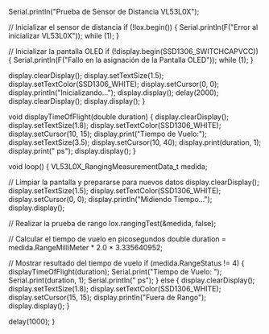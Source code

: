   Serial.println("Prueba de Sensor de Distancia VL53L0X");

  // Inicializar el sensor de distancia
  if (!lox.begin()) {
    Serial.println(F("Error al inicializar VL53L0X"));
    while (1);
  }

  // Inicializar la pantalla OLED
  if (!display.begin(SSD1306_SWITCHCAPVCC)) {
    Serial.println(F("Fallo en la asignación de la Pantalla OLED"));
    while (1);
  }

  display.clearDisplay();
  display.setTextSize(1.5);
  display.setTextColor(SSD1306_WHITE);
  display.setCursor(0, 0);
  display.println("Inicializando...");
  display.display();
  delay(2000);
  display.clearDisplay();
  display.display();
}

void displayTimeOfFlight(double duration) {
  display.clearDisplay();
  display.setTextSize(1.8);
  display.setTextColor(SSD1306_WHITE);
  display.setCursor(10, 15);
  display.print("Tiempo de Vuelo:");
  display.setTextSize(3.5);
  display.setCursor(10, 40);
  display.print(duration, 1);
  display.print(" ps");
  display.display();
}

void loop() {
  VL53L0X_RangingMeasurementData_t medida;

  // Limpiar la pantalla y prepararse para nuevos datos
  display.clearDisplay();
  display.setTextSize(1.5);
  display.setTextColor(SSD1306_WHITE);
  display.setCursor(0, 0);
  display.println("Midiendo Tiempo...");
  display.display();

  // Realizar la prueba de rango
  lox.rangingTest(&medida, false);

  // Calcular el tiempo de vuelo en picosegundos
  double duration = medida.RangeMilliMeter * 2.0 * 3.335640952;

  // Mostrar resultado del tiempo de vuelo
  if (medida.RangeStatus != 4) {
    displayTimeOfFlight(duration);
    Serial.print("Tiempo de Vuelo: "); Serial.print(duration, 1); Serial.println(" ps");
  } else {
    display.clearDisplay();
    display.setTextSize(1.8);
    display.setTextColor(SSD1306_WHITE);
    display.setCursor(15, 15);
    display.println("Fuera de Rango");
    display.display();
  }

  delay(1000);
}
